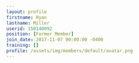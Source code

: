 ```yaml
---
layout: profile
firstname: Ryan
lastname: Miller
userid: 150140092
position: [Former Member]
join_date: 2017-11-07 00:00:00 -0400
training: []
profile: /assets/img/members/default/avatar.png
---
```

